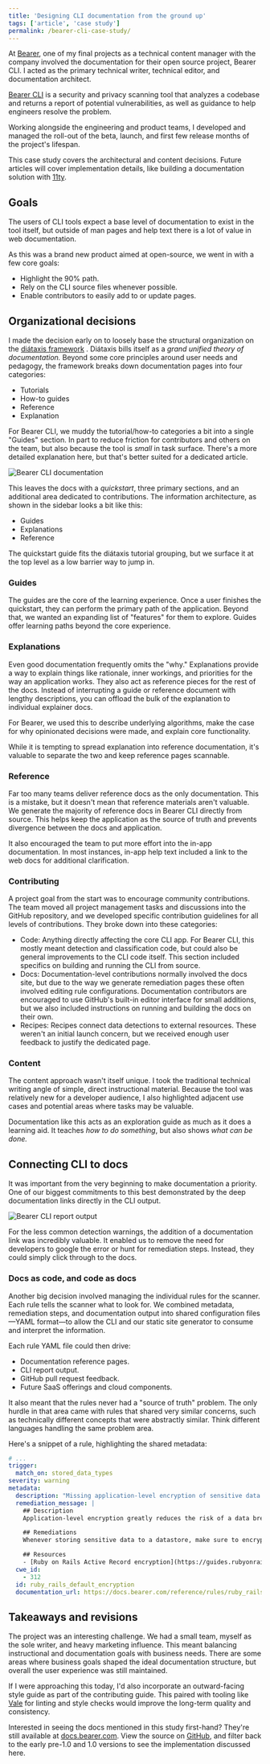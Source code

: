 ```yaml
---
title: 'Designing CLI documentation from the ground up'
tags: ['article', 'case study']
permalink: /bearer-cli-case-study/
---
```


At [Bearer](https://bearer.com), one of my final projects as a technical content manager with the company involved the documentation for their open source project, Bearer CLI. I acted as the primary technical writer, technical editor, and documentation architect.

[Bearer CLI](https://docs.bearer.com) is a security and privacy scanning tool that analyzes a codebase and returns a report of potential vulnerabilities, as well as guidance to help engineers resolve the problem.

Working alongside the engineering and product teams, I developed and managed the roll-out of the beta, launch, and first few release months of the project's lifespan.

This case study covers the architectural and content decisions. Future articles will cover implementation details, like building a documentation solution with [11ty](https://www.11ty.dev/).

## Goals

The users of CLI tools expect a base level of documentation to exist in the tool itself, but outside of man pages and help text there is a lot of value in web documentation.

As this was a brand new product aimed at open-source, we went in with a few core goals:

- Highlight the 90% path.
- Rely on the CLI source files whenever possible.
- Enable contributors to easily add to or update pages.

## Organizational decisions

I made the decision early on to loosely base the structural organization on the [diátaxis framework](https://diataxis.fr) . Diátaxis bills itself as a *grand unified theory of documentation.* Beyond some core principles around user needs and pedagogy, the framework breaks down documentation pages into four categories:

- Tutorials
- How-to guides
- Reference
- Explanation

For Bearer CLI, we muddy the tutorial/how-to categories a bit into a single "Guides" section. In part to reduce friction for contributors and others on the team, but also because the tool is *small* in task surface. There's a more detailed explanation here, but that's better suited for a dedicated article.

![Bearer CLI documentation](/assets/img/bearer-docs-home.jpg 'Screenshot of Bearer documentation homepage')

This leaves the docs with a *quickstart*, three primary sections, and an additional area dedicated to contributions. The information architecture, as shown in the sidebar looks a bit like this:

- Guides
- Explanations
- Reference

The quickstart guide fits the diátaxis tutorial grouping, but we surface it at the top level as a low barrier way to jump in.

### Guides

The guides are the core of the learning experience. Once a user finishes the quickstart, they can perform the primary path of the application. Beyond that, we wanted an expanding list of "features" for them to explore. Guides offer learning paths beyond the core experience.

### Explanations

Even good documentation frequently omits the "why." Explanations provide a way to explain things like rationale, inner workings, and priorities for the way an application works. They also act as reference pieces for the rest of the docs. Instead of interrupting a guide or reference document with lengthy descriptions, you can offload the bulk of the explanation to individual explainer docs.

For Bearer, we used this to describe underlying algorithms, make the case for why opinionated decisions were made, and explain core functionality.

While it is tempting to spread explanation into reference documentation, it's valuable to separate the two and keep reference pages scannable.

### Reference

Far too many teams deliver reference docs as the only documentation. This is a mistake, but it doesn't mean that reference materials aren't valuable. We generate the majority of reference docs in Bearer CLI directly from source. This helps keep the application as the source of truth and prevents divergence between the docs and application.

It also encouraged the team to put more effort into the in-app documentation. In most instances, in-app help text included a link to the web docs for additional clarification.

### Contributing

A project goal from the start was to encourage community contributions. The team moved all project management tasks and discussions into the GitHub repository, and we developed specific contribution guidelines for all levels of contributions. They broke down into these categories:

- Code: Anything directly affecting the core CLI app. For Bearer CLI, this mostly meant detection and classification code, but could also be general improvements to the CLI code itself. This section included specifics on building and running the CLI from source.
- Docs: Documentation-level contributions normally involved the docs site, but due to the way we generate remediation pages these often involved editing rule configurations. Documentation contributors are encouraged to use GitHub's built-in editor interface for small additions, but we also included instructions on running and building the docs on their own.
- Recipes: Recipes connect data detections to external resources. These weren't an initial launch concern, but we received enough user feedback to justify the dedicated page.

### Content

The content approach wasn't itself unique. I took the traditional technical writing angle of simple, direct instructional material. Because the tool was relatively new for a developer audience, I also highlighted adjacent use cases and potential areas where tasks may be valuable.

Documentation like this acts as an exploration guide as much as it does a learning aid. It teaches *how to do something*, but also shows *what can be done.*

## Connecting CLI to docs

It was important from the very beginning to make documentation a priority. One of our biggest commitments to this best demonstrated by the deep documentation links directly in the CLI output.

![Bearer CLI report output](/assets/img/error-messaging.jpg 'CLI output screenshot')

For the less common detection warnings, the addition of a documentation link was incredibly valuable. It enabled us to remove the need for developers to google the error or hunt for remediation steps. Instead, they could simply click through to the docs.

### Docs as code, and code as docs

Another big decision involved managing the individual rules for the scanner. Each rule tells the scanner what to look for. We combined metadata, remediation steps, and documentation output into shared configuration files—YAML format—to allow the CLI and our static site generator to consume and interpret the information.

Each rule YAML file could then drive:

- Documentation reference pages.
- CLI report output.
- GitHub pull request feedback.
- Future SaaS offerings and cloud components.

It also meant that the rules never had a "source of truth" problem. The only hurdle in that area came with rules that shared very similar concerns, such as technically different concepts that were abstractly similar. Think different languages handling the same problem area.

Here's a snippet of a rule, highlighting the shared metadata:

```yaml
# ...
trigger:
  match_on: stored_data_types
severity: warning
metadata:
  description: "Missing application-level encryption of sensitive data detected."
  remediation_message: |
    ## Description
    Application-level encryption greatly reduces the risk of a data breach or data leak by making data unreadable. This rule checks if sensitive data types found in records are encrypted.

    ## Remediations
    Whenever storing sensitive data to a datastore, make sure to encrypt the entire record, or the field itself.

    ## Resources
    - [Ruby on Rails Active Record encryption](https://guides.rubyonrails.org/active_record_encryption.html)
  cwe_id:
    - 312
  id: ruby_rails_default_encryption
  documentation_url: https://docs.bearer.com/reference/rules/ruby_rails_default_encryption
```

## Takeaways and revisions

The project was an interesting challenge. We had a small team, myself as the sole writer, and heavy marketing influence. This meant balancing instructional and documentation goals with business needs. There are some areas where business goals shaped the ideal documentation structure, but overall the user experience was still maintained.

If I were approaching this today, I'd also incorporate an outward-facing style guide as part of the contributing guide. This paired with tooling like [Vale](https://vale.sh) for linting and style checks would improve the long-term quality and consistency.

Interested in seeing the docs mentioned in this study first-hand? They're still available at [docs.bearer.com](https://docs.bearer.com). View the source on [GitHub](https://github.com/Bearer/bearer/tree/main/docs), and filter back to the early pre-1.0 and 1.0 versions to see the implementation discussed here.
